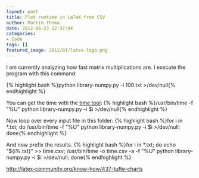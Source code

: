 ```yaml
---
layout: post
title: Plot runtime in LaTeX from CSV
author: Martin Thoma
date: 2012-06-23 12:37:04
categories: 
- Code
tags: []
featured_image: 2012/01/latex-logo.png
---
```

I am currently analyzing how fast matrix multiplications are. I execute the program with this command:

{% highlight bash %}python library-numpy.py -i 100.txt &gt;/dev/null{% endhighlight %}

You can get the time with the <a href="http://en.wikipedia.org/wiki/Time_(Unix)">time tool</a>:
{% highlight bash %}/usr/bin/time -f &quot;%U&quot; python library-numpy.py -i $i &gt;/dev/null{% endhighlight %}

Now loop over every input file in this folder:
{% highlight bash %}for i in *.txt; do /usr/bin/time -f &quot;%U&quot; python library-numpy.py -i $i &gt;/dev/null; done{% endhighlight %}

And now prefix the results.
{% highlight bash %}for i in *.txt; do echo &quot;${i%.txt}&quot; &gt;&gt; time.csv; /usr/bin/time -o time.csv -a -f &quot;%U&quot; python library-numpy.py -i $i &gt;/dev/null; done{% endhighlight %}

http://latex-community.org/know-how/437-tufte-charts